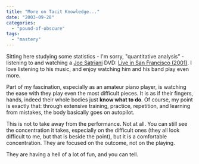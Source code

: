 ```yaml
---
title: "More on Tacit Knowledge..."
date: "2003-09-28"
categories: 
  - "pound-of-obscure"
tags: 
  - "mastery"
---
```


Sitting here studying some statistics - I'm sorry, "quantitative analysis" - listening to and watching a [Joe Satriani](http://www.satriani.com/2002/bandcrew/Joe_Satriani.shtml) DVD: [Live in San Francisco (2001)](http://www.amazon.com/exec/obidos/ASIN/B00005NGA2/gbrettmiller-20). I love listening to his music, and enjoy watching him and his band play even more.  
  
Part of my fascination, especially as an amateur piano player, is watching the ease with they play even the most difficult pieces. It is as if their fingers, hands, indeed their whole bodies just **know what to do**. Of course, my point is exactly that: through extensive training, practice, repetition, and learning from mistakes, the body basically goes on autopilot.  
  
This is not to take away from the performance. Not at all. You can still see the concentration it takes, especially on the difficult ones (they all look difficult to me, but that is beside the point), but it is a comfortable concentration. They are focused on the outcome, not on the playing.  
  
They are having a hell of a lot of fun, and you can tell.
